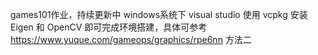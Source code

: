 games101作业，持续更新中
windows系统下 visual studio 使用 vcpkg 安装 Eigen 和 OpenCV 即可完成环境搭建，具体可参考 https://www.yuque.com/gameops/graphics/rpe6nn 方法二
